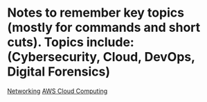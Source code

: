 # Notes to remember key topics (mostly for commands and short cuts). Topics include: (Cybersecurity, Cloud, DevOps, Digital Forensics)

[Networking](https://github.com/cyberjalen/my-notes/blob/main/sections/networking.md)
[AWS Cloud Computing](https://github.com/cyberjalen/my-notes/blob/main/sections/aws%20cloud%20computing%20notes.md)